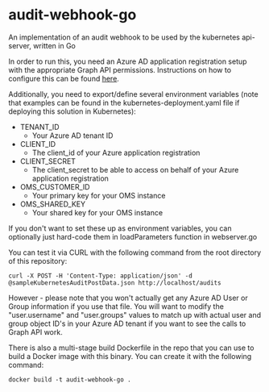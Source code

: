 # audit-webhook-go

An implementation of an audit webhook to be used by the kubernetes api-server, written in Go

In order to run this, you need an Azure AD application registration setup with the appropriate Graph API permissions. Instructions on how to configure this can be found 
[here](https://docs.microsoft.com/en-us/graph/auth-v2-service?toc=./ref/toc.json&view=graph-rest-1.0).

Additionally, you need to export/define several environment variables (note that examples can be found in the kubernetes-deployment.yaml file if deploying this solution in Kubernetes):

* TENANT_ID
  * Your Azure AD tenant ID
* CLIENT_ID
  * The client_id of your Azure application registration
* CLIENT_SECRET
  * The client_secret to be able to access on behalf of your Azure application registration
* OMS_CUSTOMER_ID
  * Your primary key for your OMS instance
* OMS_SHARED_KEY
  * Your shared key for your OMS instance

If you don't want to set these up as environment variables, you can optionally just hard-code them in loadParameters function in webserver.go

You can test it via CURL with the following command from the root directory of this repository:

    curl -X POST -H 'Content-Type: application/json' -d @sampleKubernetesAuditPostData.json http://localhost/audits
    
However - please note that you won't actually get any Azure AD User or Group information if you use that file.  You will want to modify the "user.username" and "user.groups" values to match up with actual user and group object ID's in your Azure AD tenant if you want to see the calls to Graph API work.

There is also a multi-stage build Dockerfile in the repo that you can use to build a Docker image with this binary.   You can create it with the following command:

    docker build -t audit-webhook-go .
